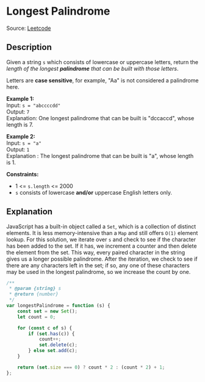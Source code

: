 # Longest Palindrome
Source: [Leetcode](https://leetcode.com/problems/longest-palindrome/)

## Description
Given a string `s` which consists of lowercase or uppercase letters, return the *length of the longest **palindrome** that can be built with those letters*.

Letters are **case sensitive**, for example, "Aa" is not considered a palindrome here.

**Example 1:**  
Input: `s = "abccccdd"`  
Output: `7`  
Explanation: One longest palindrome that can be built is "dccaccd", whose length is 7.

**Example 2:**  
Input: `s = "a"`  
Output: `1`  
Explanation : The longest palindrome that can be built is "a", whose length is 1.

**Constraints:**  
- 1 <= `s.length` <= 2000
- `s` consists of lowercase **and/or** uppercase English letters only.

## Explanation
JavaScript has a built-in object called a `Set`, which is a collection of distinct elements. It is less memory-intensive than a `Map` and still offers `O(1)` element lookup. For this solution, we iterate over `s` and check to see if the character has been added to the set. If it has, we increment a counter and then delete the element from the set. This way, every paired character in the string gives us a longer possible palindrome. After the iteration, we check to see if there are any characters left in the set; if so, any one of these characters may be used in the longest palindrome, so we increase the count by one. 

```javascript
/**
 * @param {string} s
 * @return {number}
 */
var longestPalindrome = function (s) {
	const set = new Set();
	let count = 0;

	for (const c of s) {
		if (set.has(c)) {
			count++;
			set.delete(c);
		} else set.add(c);
	}

	return (set.size === 0) ? count * 2 : (count * 2) + 1;
};
```